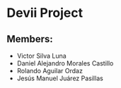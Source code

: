 # Devii Project

##  Members: 

- Victor Silva Luna
- Daniel Alejandro Morales Castillo
- Rolando Aguilar Ordaz
- Jesús Manuel Juárez Pasillas
